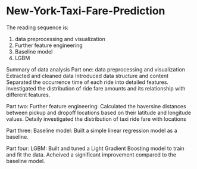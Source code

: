 # New-York-Taxi-Fare-Prediction

The reading sequence is:
 1. data preprocessing and visualization
 2. Further feature engineering
 3. Baseline model
 4. LGBM

Summary of data analysis
Part one: data preprocessing and visualization
  Extracted and cleaned data
  Introduced data structure and content
  Separated the occurrence time of each ride into detailed features.
  Investigated the distribution of ride fare amounts and its relationship 
  with different features.
 
Part two: Further feature engineering:
  Calculated the haversine distances between pickup and dropoff locations based on 
  their latitude and longitude values.
  Detaily investigated the distribution of taxi ride fare with locations

Part three: Baseline model:
  Built a simple linear regression model as a baseline.

Part four: LGBM:
  Built and tuned a Light Gradient Boosting model to train and fit the data.
  Acheived a significant improvement compared to the baseline model.
  
